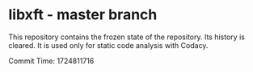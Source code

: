 # libxft - master branch

This repository contains the frozen state of the repository.
Its history is cleared. It is used only for static code
analysis with Codacy.

Commit Time: 1724811716